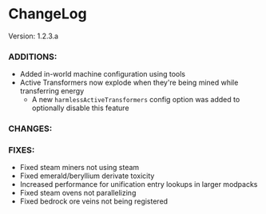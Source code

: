 # ChangeLog

Version: 1.2.3.a

### ADDITIONS:
- Added in-world machine configuration using tools
- Active Transformers now explode when they're being mined while transferring energy
  - A new `harmlessActiveTransformers` config option was added to optionally disable this feature

### CHANGES:

### FIXES:
- Fixed steam miners not using steam
- Fixed emerald/beryllium derivate toxicity
- Increased performance for unification entry lookups in larger modpacks
- Fixed steam ovens not parallelizing
- Fixed bedrock ore veins not being registered